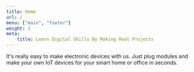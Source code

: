 ```yaml
---
title: Home
url: /
menu: ["main", "footer"]
weight: 1
meta:
    title: Learn Digital Skills By Making Real Projects
---
```


It's really easy to make electronic devices with us. Just plug modules and make your own IoT devices for your smart home or office in seconds.
